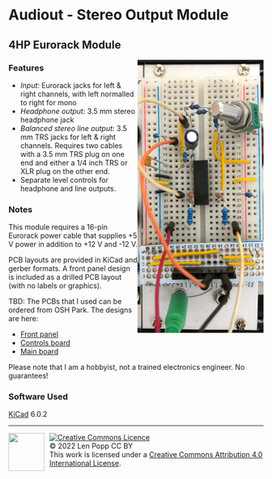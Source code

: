 # Audiout - Stereo Output Module

## 4HP Eurorack Module

<img src="Audiout.jpg" style="float:right">

### Features
- _Input:_ Eurorack jacks for left & right channels, with left normalled to right for mono
- _Headphone output:_ 3.5 mm stereo headphone jack
- _Balanced stereo line output:_ 3.5 mm TRS jacks for left & right channels. Requires two cables with a 3.5 mm TRS plug on one end and either a 1/4 inch TRS or XLR plug on the other end.
- Separate level controls for headphone and line outputs.

### Notes
This module requires a 16-pin Eurorack power cable that supplies +5 V power in addition to +12 V and -12 V.

PCB layouts are provided in KiCad and gerber formats. A front panel design is included as a drilled PCB layout (with no labels or graphics).

TBD: The PCBs that I used can be ordered from OSH Park. The designs are here:
- [Front panel](https://oshpark.com/shared_projects/zzz)
- [Controls board](https://oshpark.com/shared_projects/zzz)
- [Main board](https://oshpark.com/shared_projects/zzz)

Please note that I am a hobbyist, not a trained electronics engineer. No guarantees!

### Software Used
[KiCad](https://www.kicad.org/) 6.0.2

<hr /><div><div style="float:left; padding-right:10px;"><img src="https://i0.wp.com/www.oshwa.org/wp-content/uploads/2014/03/oshw-logo-100-px.png" width=71 height=75 /></div><div style="xfloat:left; padding-left:10px;"><a rel="license" href="http://creativecommons.org/licenses/by/4.0/"><img alt="Creative Commons Licence" style="border-width:0;" src="https://i.creativecommons.org/l/by/4.0/88x31.png" /></a><br />© 2022 Len Popp CC BY<br />This work is licensed under a <a rel="license" href="http://creativecommons.org/licenses/by/4.0/">Creative Commons Attribution 4.0 International License</a>.</div></div>